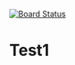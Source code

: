 [![Board Status](https://dev.azure.com/Zineb0756/ffbda43b-2616-485f-8ad8-c6ba7d12b3f7/32925cc6-a949-4dc0-a495-1eb60f044802/_apis/work/boardbadge/416989ba-61cd-4e43-b532-e67e256a0901)](https://dev.azure.com/Zineb0756/ffbda43b-2616-485f-8ad8-c6ba7d12b3f7/_boards/board/t/32925cc6-a949-4dc0-a495-1eb60f044802/Microsoft.RequirementCategory)
# Test1